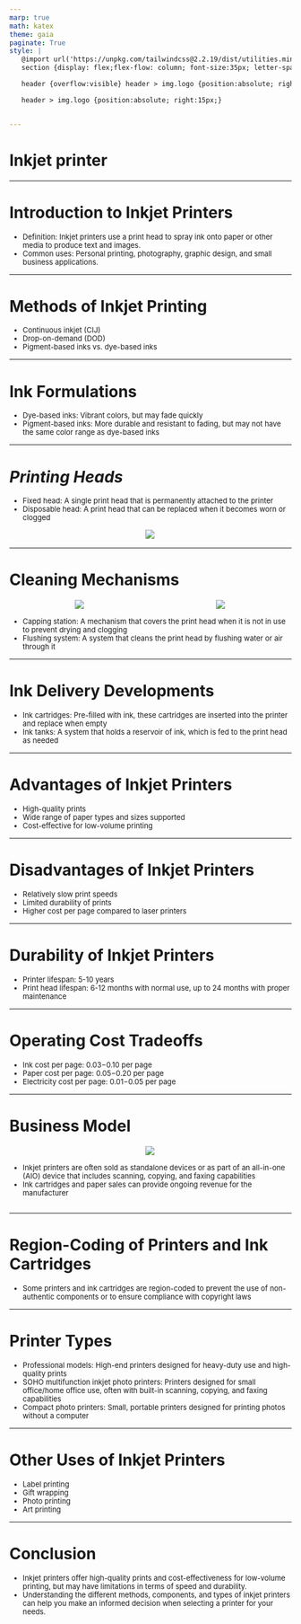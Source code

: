 ```yaml
---
marp: true
math: katex
theme: gaia
paginate: True
style: |
   @import url('https://unpkg.com/tailwindcss@2.2.19/dist/utilities.min.css');
   section {display: flex;flex-flow: column; font-size:35px; letter-spacing:1.4px;}

   header {overflow:visible} header > img.logo {position:absolute; right:15px;}

   header > img.logo {position:absolute; right:15px;}


---
```

<!-- backgroundColor: white -->
<!-- _class: lead -->

 # Inkjet printer

---
<style scoped>p,li {font-size:0.92em}</style>

 # Introduction to Inkjet Printers
- Definition: Inkjet printers use a print head to spray ink onto paper or other media to produce text and images.
- Common uses: Personal printing, photography, graphic design, and small business applications.


---
<style scoped>p,li {font-size:0.88em}</style>

 # Methods of Inkjet Printing

- Continuous inkjet (CIJ)
- Drop-on-demand (DOD)
- Pigment-based inks vs. dye-based inks

---
<style scoped>p,li {font-size:0.92em}</style>

 # Ink Formulations

- Dye-based inks: Vibrant colors, but may fade quickly
- Pigment-based inks: More durable and resistant to fading, but may not have the same color range as dye-based inks

---
<style scoped>p,li {font-size:0.88em}</style>

 # _Printing Heads_
- Fixed head: A single print head that is permanently attached to the printer
- Disposable head: A print head that can be replaced when it becomes worn or clogged
<div style="display: flex; flex: 1 1 auto; flex-flow: row; min-height: 0"><div style="display: flex; flex: 1 1 auto; justify-content: center;min-height:0;min-width:0; margin-bottom:0.1em;;margin-right:0.15em">
<img style='object-fit: contain; max-height:100%; max-width:100%; background-color: rgba(0,0,0,0);' src='https://upload.wikimedia.org/wikipedia/commons/thumb/a/a8/Druckkopf.jpg/220px-Druckkopf.jpg'/>
</div>
</div>


---
<style scoped>p,li {font-size:0.84em}</style>

 # **Cleaning Mechanisms**
<div style="display: flex; flex: 1 1 auto; flex-flow: row; min-height: 0"><div style="display: flex; flex: 1 1 auto; justify-content: center;min-height:0;min-width:0; margin-bottom:0.1em;;margin-right:0.15em">
<img style='object-fit: contain; max-height:100%; max-width:100%; background-color: rgba(0,0,0,0);' src='https://upload.wikimedia.org/wikipedia/commons/thumb/d/d8/Epson_Ink_maintainance_Box_.jpg/100px-Epson_Ink_maintainance_Box_.jpg'/>
</div>
<div style="display: flex; flex: 1 1 auto; justify-content: center;min-height:0;min-width:0; margin-bottom:0.1em;;margin-right:0.15em">
<img style='object-fit: contain; max-height:100%; max-width:100%; background-color: rgba(0,0,0,0);' src='https://upload.wikimedia.org/wikipedia/commons/thumb/1/15/Labyrinth_Air_Channels_on_Epson_Ink_Tank.JPG/220px-Labyrinth_Air_Channels_on_Epson_Ink_Tank.JPG'/>
</div>
</div>

- Capping station: A mechanism that covers the print head when it is not in use to prevent drying and clogging
- Flushing system: A system that cleans the print head by flushing water or air through it

---
<style scoped>p,li {font-size:0.92em}</style>

 # Ink Delivery Developments

- Ink cartridges: Pre-filled with ink, these cartridges are inserted into the printer and replace when empty
- Ink tanks: A system that holds a reservoir of ink, which is fed to the print head as needed

---
<style scoped>p,li {font-size:0.88em}</style>

 # Advantages of Inkjet Printers
- High-quality prints
- Wide range of paper types and sizes supported
- Cost-effective for low-volume printing


---
<style scoped>p,li {font-size:0.88em}</style>

 # **Disadvantages of Inkjet Printers**
- Relatively slow print speeds
- Limited durability of prints
- Higher cost per page compared to laser printers


---
<style scoped>p,li {font-size:0.92em}</style>

 # **Durability of Inkjet Printers**
- Printer lifespan: 5-10 years
- Print head lifespan: 6-12 months with normal use, up to 24 months with proper maintenance


---
<style scoped>p,li {font-size:0.88em}</style>

 # Operating Cost Tradeoffs

- Ink cost per page: $0.03-$0.10 per page
- Paper cost per page: $0.05-$0.20 per page
- Electricity cost per page: $0.01-$0.05 per page

---
<style scoped>p,li {font-size:0.88em}</style>

 # Business Model
<div style='flex:1 1 auto; min-height:0;' class="grid grid-cols-8 gap-4">
<div style='display:flex; flex-flow:column; min-height:0;' class="col-span-4">

<div style="display: flex; flex: 1 1 auto; flex-flow: row; min-height: 0"><div style="display: flex; flex: 1 1 auto; justify-content: center;min-height:0;min-width:0; margin-bottom:0.1em;;margin-right:0.15em">
<img style='object-fit: contain; max-height:100%; max-width:100%; background-color: rgba(0,0,0,0);' src='https://upload.wikimedia.org/wikipedia/commons/thumb/7/74/Inkjet_Cartridge_Microchips.jpg/170px-Inkjet_Cartridge_Microchips.jpg'/>
</div>
</div>

</div>

<div style='display:flex; flex-flow:column; min-height:0;' class="col-span-4">

- Inkjet printers are often sold as standalone devices or as part of an all-in-one (AIO) device that includes scanning, copying, and faxing capabilities
- Ink cartridges and paper sales can provide ongoing revenue for the manufacturer
</div>

</div>


---
<style scoped>p,li {font-size:0.96em}</style>

 # Region-Coding of Printers and Ink Cartridges

- Some printers and ink cartridges are region-coded to prevent the use of non-authentic components or to ensure compliance with copyright laws

---
<style scoped>p,li {font-size:0.88em}</style>

 # Printer Types

- Professional models: High-end printers designed for heavy-duty use and high-quality prints
- SOHO multifunction inkjet photo printers: Printers designed for small office/home office use, often with built-in scanning, copying, and faxing capabilities
- Compact photo printers: Small, portable printers designed for printing photos without a computer

---
<style scoped>p,li {font-size:0.84em}</style>

 # Other Uses of Inkjet Printers

- Label printing
- Gift wrapping
- Photo printing
- Art printing

---
<style scoped>p,li {font-size:0.92em}</style>

 # **Conclusion**

- Inkjet printers offer high-quality prints and cost-effectiveness for low-volume printing, but may have limitations in terms of speed and durability.
- Understanding the different methods, components, and types of inkjet printers can help you make an informed decision when selecting a printer for your needs.